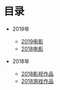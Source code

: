 # 目录

* 2019年
    - [2019电影](list/2019/2019_games.md)
    - [2018电影](list/2019/2019_movies.md)

* 2018年
    - [2018影视作品](list/2018_movies.md)
    - [2018游戏作品](list/2018_game.md)
